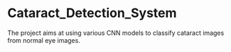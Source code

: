 # Cataract_Detection_System
The project aims at using various CNN models to classify cataract images from normal eye images.
